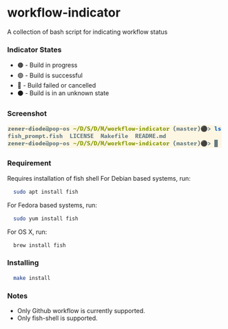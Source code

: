 # workflow-indicator
A collection of bash script for indicating workflow status

### Indicator States
  * 🟤 - Build in progress
  * 🟢 - Build is successful
  * 🔴 - Build failed or cancelled
  * ⚫ - Build is in an unknown state

### Screenshot
<img src="https://github.com/zenon8adams/workflow-indicator/blob/master/screenshot.png" alt="screenshot"/>

### Requirement
  Requires installation of fish shell
  For Debian based systems, run:
```sh
  sudo apt install fish
```
  For Fedora based systems, run:
```sh
  sudo yum install fish
```
  For OS X, run:
```sh
  brew install fish
```

### Installing
```sh
  make install
```

### Notes
 * Only Github workflow is currently supported.
 * Only fish-shell is supported.
